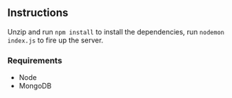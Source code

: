 ## Instructions

Unzip and run `npm install` to install the dependencies, run `nodemon index.js` to fire up the server.  

### Requirements

- Node
- MongoDB

